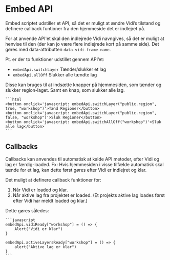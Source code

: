 # Embed API

Embed scriptet udstiller et API, så det er muligt at ændre Vidi’s tilstand og definere callback funtioner fra den hjemmeside det er indlejret på.  

For at anvende API'et skal den indlejrede Vidi navngives, så det er muligt at henvise til den (der kan jo være flere indlejrede kort på samme side). Det gøres med data-attributten `data-vidi-frame-name`. 

Pt. er der to funktioner udstillet gennem API’et:

* `embedApi.switchLayer` Tænder/slukker et lag
* `embedApi.allOff` Slukker alle tændte lag

Disse kan bruges til at indsætte knapper på hjemmesiden, som tænder og slukker region-laget. Samt en knap, som slukker alle lag.


    ```html
    <button onclick='javascript: embedApi.switchLayer("public.region", true, "workshop")'>Tænd Regioner</button>
    <button onclick='javascript: embedApi.switchLayer("public.region", false, "workshop")'>Sluk Regioner</button>
    <button onclick='javascript: embedApi.switchAllOff("workshop")'>Sluk alle lag</button>
    ```
   
## Callbacks
Callbacks kan anvendes til automatisk at kalde API metoder, efter Vidi og lag er færdig-loaded. Fx: Hvis hjemmesiden i visse tilfælde automatisk skal tænde for et lag, kan dette først gøres efter Vidi er indlejret og klar.  

Det muligt at definere callback funktioner for:

1. Når Vidi er loaded og klar.
2. Når aktive lag fra projektet er loaded. (Et projekts aktive lag loades først efter Vidi har meldt loaded og klar.)   

Dette gøres således:

    ```javascript
    embedApi.vidiReady["workshop"] = () => {
        Alert("Vidi er klar")
    }

    embedApi.activeLayersReady["workshop"] = () => {
        alert("Aktive lag er klar")
    }
    ```


